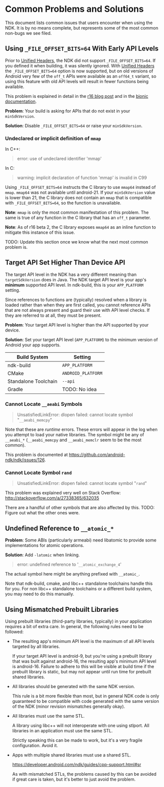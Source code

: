 Common Problems and Solutions
=============================

This document lists common issues that users encounter when using the NDK. It is
by no means complete, but represents some of the most common non-bugs we see
filed.


Using `_FILE_OFFSET_BITS=64` With Early API Levels
--------------------------------------------------

Prior to [Unified Headers], the NDK did not support `_FILE_OFFSET_BITS=64`. If
you defined it when building, it was silently ignored. With [Unified Headers]
the `_FILE_OFFSET_BITS=64` option is now supported, but on old versions of
Android very few of the `off_t` APIs were available as an `off64_t` variant, so
using this feature with old API levels will result in fewer functions being
available.

This problem is explained in detail in the [r16 blog post] and in the [bionic
documentation].

[Unified Headers]: ../UnifiedHeaders.md
[r16 blog post]: https://android-developers.googleblog.com/2017/09/introducing-android-native-development.html
[bionic documentation]: https://android.googlesource.com/platform/bionic/+/master/docs/32-bit-abi.md

**Problem**: Your build is asking for APIs that do not exist in your
`minSdkVersion`.

**Solution**: Disable `_FILE_OFFSET_BITS=64` or raise your `minSdkVersion`.

### Undeclared or implicit definition of `mmap`

In C++:

> error: use of undeclared identifier 'mmap'

In C:

> warning: implicit declaration of function 'mmap' is invalid in C99

Using `_FILE_OFFSET_BITS=64` instructs the C library to use `mmap64` instead of
`mmap`. `mmap64` was not available until android-21. If your `minSdkVersion`
value is lower than 21, the C library does not contain an `mmap` that is
compatible with `_FILE_OFFSET_BITS=64`, so the function is unavailable.

**Note**: `mmap` is only the most common manifestation of this problem. The same
is true of any function in the C library that has an `off_t` parameter.

**Note**: As of r16 beta 2, the C library exposes `mmap64` as an inline function
to mitigate this instance of this issue.

TODO: Update this section once we know what the next most common problem is.


Target API Set Higher Than Device API
-------------------------------------

The target API level in the NDK has a very different meaning than
`targetSdkVersion` does in Java. The NDK target API level is your app's
**minimum** supported API level. In ndk-build, this is your `APP_PLATFORM`
setting.

Since references to functions are (typically) resolved when a library is
loaded rather than when they are first called, you cannot reference APIs that
are not always present and guard their use with API level checks. If they are
referred to at all, they must be present.

**Problem**: Your target API level is higher than the API supported by your
device.

**Solution**: Set your target API level (`APP_PLATFORM`) to the minimum version
of Android your app supports.

Build System         | Setting
---------------------|-------------------
ndk-build            | `APP_PLATFORM`
CMake                | `ANDROID_PLATFORM`
Standalone Toolchain | `--api`
Gradle               | TODO: No idea

### Cannot Locate `__aeabi` Symbols

> UnsatisfiedLinkError: dlopen failed: cannot locate symbol "`__aeabi_memcpy`"

Note that these are *runtime* errors. These errors will appear in the log when
you attempt to load your native libraries. The symbol might be any of
`__aeabi_*` (`__aeabi_memcpy` and `__aeabi_memclr` seem to be the most common).

This problem is documented at https://github.com/android-ndk/ndk/issues/126.

### Cannot Locate Symbol `rand`

> UnsatisfiedLinkError: dlopen failed: cannot locate symbol "`rand`"

This problem was explained very well on Stack Overflow:
http://stackoverflow.com/a/27338365/632035

There are a handful of other symbols that are also affected by this.
TODO: Figure out what the other ones were.


Undefined Reference to `__atomic_*`
-----------------------------------

**Problem**: Some ABIs (particularly armeabi) need libatomic to provide some
implementations for atomic operations.

**Solution**: Add `-latomic` when linking.

> error: undefined reference to '`__atomic_exchange_4`'

The actual symbol here might be anything prefixed with `__atomic_`.

Note that ndk-build, cmake, and libc++ standalone toolchains handle this for
you. For non libc++ standalone toolchains or a different build system, you may
need to do this manually.


Using Mismatched Prebuilt Libraries
-----------------------------------

Using prebuilt libraries (third-party libraries, typically) in your application
requires a bit of extra care. In general, the following rules need to be
followed:

* The resulting app's minimum API level is the maximum of all API levels
  targeted by all libraries.

  If your target API level is android-9, but you're using a prebuilt library
  that was built against android-16, the resulting app's minimum API level is
  android-16.  Failure to adhere to this will be visible at build time if the
  prebuilt library is static, but may not appear until run time for prebuilt
  shared libraries.

* All libraries should be generated with the same NDK version.

  This rule is a bit more flexible than most, but in general NDK code is only
  guaranteed to be compatible with code generated with the same version of the
  NDK (minor revision mismatches generally okay).

* All libraries must use the same STL.

  A library using libc++ will not interoperate with one using stlport. All
  libraries in an application must use the same STL.

  Strictly speaking this can be made to work, but it's a very fragile
  configuration. Avoid it.

* Apps with multiple shared libraries must use a shared STL.

  https://developer.android.com/ndk/guides/cpp-support.html#sr

  As with mismatched STLs, the problems caused by this can be avoided if great
  care is taken, but it's better to just avoid the problem.
